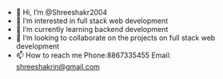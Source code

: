 - 👋 Hi, I’m @Shreeshakr2004
- 👀 I’m interested in full stack web development
- 🌱 I’m currently learning backend development
- 💞️ I’m looking to collaborate on the projects on full stack web development
- 📫 How to reach me Phone:8867335455  Email: shreeshakrin@gmail.com

<!---
Shreeshakr2004/Shreeshakr2004 is a ✨ special ✨ repository because its `README.md` (this file) appears on your GitHub profile.
You can click the Preview link to take a look at your changes.
--->
